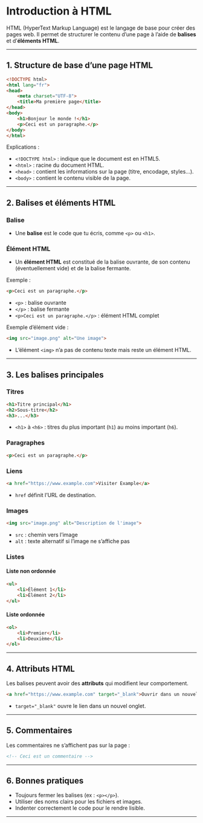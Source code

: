 # Introduction à HTML

HTML (HyperText Markup Language) est le langage de base pour créer des pages web. Il permet de structurer le contenu d’une page à l’aide de **balises** et d’**éléments HTML**.

---

## 1. Structure de base d’une page HTML

```html
<!DOCTYPE html>
<html lang="fr">
<head>
    <meta charset="UTF-8">
    <title>Ma première page</title>
</head>
<body>
    <h1>Bonjour le monde !</h1>
    <p>Ceci est un paragraphe.</p>
</body>
</html>
```

Explications :

* `<!DOCTYPE html>` : indique que le document est en HTML5.
* `<html>` : racine du document HTML.
* `<head>` : contient les informations sur la page (titre, encodage, styles...).
* `<body>` : contient le contenu visible de la page.

---

## 2. Balises et éléments HTML

### Balise

* Une **balise** est le code que tu écris, comme `<p>` ou `<h1>`.

### Élément HTML

* Un **élément HTML** est constitué de la balise ouvrante, de son contenu (éventuellement vide) et de la balise fermante.

Exemple :

```html
<p>Ceci est un paragraphe.</p>
```

* `<p>` : balise ouvrante
* `</p>` : balise fermante
* `<p>Ceci est un paragraphe.</p>` : élément HTML complet

Exemple d’élément vide :

```html
<img src="image.png" alt="Une image">
```

* L’élément `<img>` n’a pas de contenu texte mais reste un élément HTML.

---

## 3. Les balises principales

### Titres

```html
<h1>Titre principal</h1>
<h2>Sous-titre</h2>
<h3>...</h3>
```

* `<h1>` à `<h6>` : titres du plus important (`h1`) au moins important (`h6`).

### Paragraphes

```html
<p>Ceci est un paragraphe.</p>
```

### Liens

```html
<a href="https://www.example.com">Visiter Example</a>
```

* `href` définit l’URL de destination.

### Images

```html
<img src="image.png" alt="Description de l'image">
```

* `src` : chemin vers l’image
* `alt` : texte alternatif si l’image ne s’affiche pas

### Listes

#### Liste non ordonnée

```html
<ul>
    <li>Élément 1</li>
    <li>Élément 2</li>
</ul>
```

#### Liste ordonnée

```html
<ol>
    <li>Premier</li>
    <li>Deuxième</li>
</ol>
```

---

## 4. Attributs HTML

Les balises peuvent avoir des **attributs** qui modifient leur comportement.

```html
<a href="https://www.example.com" target="_blank">Ouvrir dans un nouvel onglet</a>
```

* `target="_blank"` ouvre le lien dans un nouvel onglet.

---

## 5. Commentaires

Les commentaires ne s’affichent pas sur la page :

```html
<!-- Ceci est un commentaire -->
```

---

## 6. Bonnes pratiques

* Toujours fermer les balises (ex : `<p></p>`).
* Utiliser des noms clairs pour les fichiers et images.
* Indenter correctement le code pour le rendre lisible.

---
